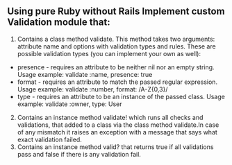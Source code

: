 ## Using pure Ruby without Rails Implement custom Validation module that:

1. Contains a class method validate. This method takes two arguments: attribute name and options with validation types and rules. These are possible validation types (you can implement your own as well):
- presence - requires an attribute to be neither nil nor an empty string. Usage example:
validate :name, presence: true
- format - requires an attribute to match the passed regular expression. Usage example:
validate :number, format: /A-Z{0,3}/
- type - requires an attribute to be an instance of the passed class.
Usage example:
validate :owner, type: User
2. Contains an instance method validate! which runs all checks and validations, that added to a class via the class method validate.In case of any mismatch it raises an exception with a message that says what exact validation failed.
3. Contains an instance method valid? that returns true if all validations pass and false if there is any validation fail.

